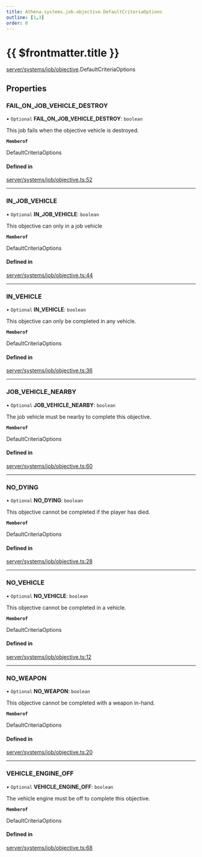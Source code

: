 ```yaml
---
title: Athena.systems.job.objective.DefaultCriteriaOptions
outline: [1,3]
order: 0
---
```


# {{ $frontmatter.title }}


[server/systems/job/objective](../modules/server_systems_job_objective.md).DefaultCriteriaOptions

## Properties

### FAIL\_ON\_JOB\_VEHICLE\_DESTROY

• `Optional` **FAIL\_ON\_JOB\_VEHICLE\_DESTROY**: `boolean`

This job fails when the objective vehicle is destroyed.

**`Memberof`**

DefaultCriteriaOptions

#### Defined in

[server/systems/job/objective.ts:52](https://github.com/Stuyk/altv-athena/blob/627294b/src/core/server/systems/job/objective.ts#L52)

___

### IN\_JOB\_VEHICLE

• `Optional` **IN\_JOB\_VEHICLE**: `boolean`

This objective can only in a job vehicle

**`Memberof`**

DefaultCriteriaOptions

#### Defined in

[server/systems/job/objective.ts:44](https://github.com/Stuyk/altv-athena/blob/627294b/src/core/server/systems/job/objective.ts#L44)

___

### IN\_VEHICLE

• `Optional` **IN\_VEHICLE**: `boolean`

This objective can only be completed in any vehicle.

**`Memberof`**

DefaultCriteriaOptions

#### Defined in

[server/systems/job/objective.ts:36](https://github.com/Stuyk/altv-athena/blob/627294b/src/core/server/systems/job/objective.ts#L36)

___

### JOB\_VEHICLE\_NEARBY

• `Optional` **JOB\_VEHICLE\_NEARBY**: `boolean`

The job vehicle must be nearby to complete this objective.

**`Memberof`**

DefaultCriteriaOptions

#### Defined in

[server/systems/job/objective.ts:60](https://github.com/Stuyk/altv-athena/blob/627294b/src/core/server/systems/job/objective.ts#L60)

___

### NO\_DYING

• `Optional` **NO\_DYING**: `boolean`

This objective cannot be completed if the player has died.

**`Memberof`**

DefaultCriteriaOptions

#### Defined in

[server/systems/job/objective.ts:28](https://github.com/Stuyk/altv-athena/blob/627294b/src/core/server/systems/job/objective.ts#L28)

___

### NO\_VEHICLE

• `Optional` **NO\_VEHICLE**: `boolean`

This objective cannot be completed in a vehicle.

**`Memberof`**

DefaultCriteriaOptions

#### Defined in

[server/systems/job/objective.ts:12](https://github.com/Stuyk/altv-athena/blob/627294b/src/core/server/systems/job/objective.ts#L12)

___

### NO\_WEAPON

• `Optional` **NO\_WEAPON**: `boolean`

This objective cannot be completed with a weapon in-hand.

**`Memberof`**

DefaultCriteriaOptions

#### Defined in

[server/systems/job/objective.ts:20](https://github.com/Stuyk/altv-athena/blob/627294b/src/core/server/systems/job/objective.ts#L20)

___

### VEHICLE\_ENGINE\_OFF

• `Optional` **VEHICLE\_ENGINE\_OFF**: `boolean`

The vehicle engine must be off to complete this objective.

**`Memberof`**

DefaultCriteriaOptions

#### Defined in

[server/systems/job/objective.ts:68](https://github.com/Stuyk/altv-athena/blob/627294b/src/core/server/systems/job/objective.ts#L68)
